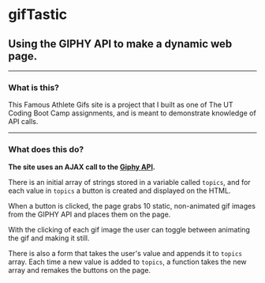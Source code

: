 # gifTastic

## Using the GIPHY API to make a dynamic web page.
- - -
### What is this?

This Famous Athlete Gifs site is a project that I built as one of 
The UT Coding Boot Camp assignments, and is meant to demonstrate knowledge of API calls. 

- - -
### What does this do?

**The site uses an AJAX call to the [Giphy API](https://github.com/Giphy).**

There is an initial array of strings stored in a variable called `topics`, and for each value in `topics` a button is created and displayed on the HTML. 

When a button is clicked, the page grabs 10 static, non-animated gif images from the GIPHY API and places them on the page.

With the clicking of each gif image the user can toggle between animating the gif and making it still.

There is also a form that takes the user's value and appends it to `topics` array. Each time a new value is added to `topics`, a function takes the new array and remakes the buttons on the page.
